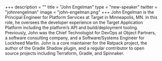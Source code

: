 +++
description = ""
title = "John Engelman"
type = "new-speaker"
twitter = "johnrengelman"
image = "john-engelman.png"
+++
John Engelman is the Principal Engineer for Platform Services at Target in Minneapolis, MN. In this role, he oversees the developer experience on the Target Application Platform including the platform’s API and build/deployment tooling. Previously, John was the Chief Technologist for DevOps at Object Partners, a software consulting company, and a Software/Systems Engineer for Lockheed Martin. John is a core maintainer for the Ratpack project, the author of the Gradle Shadow plugin, and a regular contributor to open source projects including Terraform, Gradle, and Spinnaker.